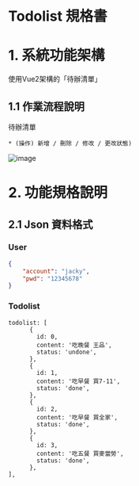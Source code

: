 # Todolist 規格書

# 1. 系統功能架構
使用Vue2架構的「待辦清單」

## 1.1 作業流程說明

待辦清單

    * (操作) 新增 / 刪除 / 修改 / 更改狀態)
    
![image](https://user-images.githubusercontent.com/31063679/172515230-e645da5c-8e25-4882-a203-bd6f758e3c7c.png)


    
# 2. 功能規格說明

## 2.1 Json 資料格式

### User
```json
{
    "account": "jacky",
    "pwd": "12345678"
}
```
### Todolist
```data
todolist: [
      {
        id: 0,
        content: '吃晚餐 王品',
        status: 'undone',
      },
      {
        id: 1,
        content: '吃早餐 買7-11',
        status: 'done',
      },
      {
        id: 2,
        content: '吃早餐 買全家',
        status: 'done',
      },
      {
        id: 3,
        content: '吃五餐 買麥當勞',
        status: 'done',
      },
],
```
